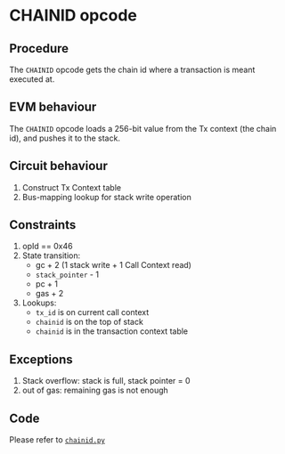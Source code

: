 # CHAINID opcode

## Procedure

The `CHAINID` opcode gets the chain id where a transaction is meant executed at.

## EVM behaviour

The `CHAINID` opcode loads a 256-bit value from the Tx context (the chain id), and pushes it to the stack.

## Circuit behaviour

1. Construct Tx Context table
2. Bus-mapping lookup for stack write operation

## Constraints

1. opId == 0x46
2. State transition:
   - gc + 2 (1 stack write + 1 Call Context read)
   - `stack_pointer` - 1
   - pc + 1
   - gas + 2
3. Lookups:
   - `tx_id` is on current call context
   - `chainid` is on the top of stack
   - `chainid` is in the transaction context table

## Exceptions

1. Stack overflow: stack is full, stack pointer = 0
2. out of gas: remaining gas is not enough

## Code

Please refer to [`chainid.py`](src/zkevm_specs/evm/execution/chainid.py)
